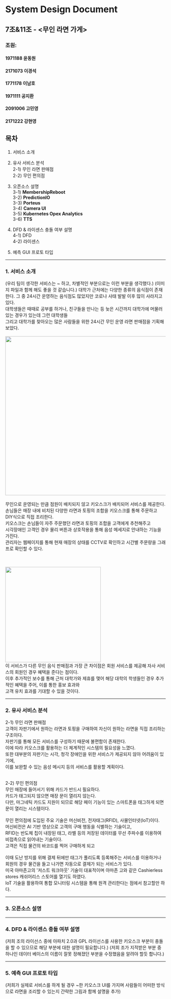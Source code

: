 # System Design Document
## 7조&11조 - <무인 라면 가게>
### 조원:
#### 1971188 윤동원  
#### 2171073 이경석  
#### 1771178 이남호  
#### 1971111 공지환  
#### 2091006 고민영  
#### 2171222 강현영  
## 목차
1. 서비스 소개   
2. 유사 서비스 분석      
   2-1) 무인 라면 판매점      
   2-2) 무인 편의점   
   
3. 오픈소스 설명      
   3-1) **MembershipReboot**      
   3-2) **PredictionIO**      
   3-3) **Porteus**      
   3-4) **Camera UI**      
   3-5) **Kubernetes Opex Analytics**      
   3-6) **TTS**      
4. DFD & 라이센스 충돌 여부 설명      
  4-1) DFD   
  4-2) 라이센스   
5. 예측 GUI 프로토 타입   
<hr>

### 1. 서비스 소개

(우리 팀이 생각한 서비스는 ~ 하고, 차별적인 부분으로는 이런 부분을 생각했다.)
(이미지 파일과 함께 해도 좋을 것 같습니다.)
 대학가 근처에는 다양한 종류의 음식점이 존재한다. 그 중 24시간 운영하는 음식점도 많았지만 코로나 사태 발발 이후 많이 사라지고 있다.</br>
대학생들은 때때로 공부를 하거나, 친구들을 만나는 등 늦은 시간까지 대학가에 머물러 있는 경우가 있는데 그런 대학생들</br> 그리고 대학가를 찾아오는 많은 사람들을 위한
24시간 무인 운영 라면 판매점을 기획해보았다.</br></br>
<img src="https://github.com/hs-1771178-leenamho/study/blob/main/img/kiosk.jpeg" width="700" height="500"></br>
</br>
 무인으로 운영되는 만큼 점원이 배치되지 않고 키오스크가 배치되어 서비스를 제공한다. </br>
손님들은 매장 내에 비치된 다양한 라면과 토핑의 조합을 키오스크를 통해 주문하고 DIY식으로 직접 조리한다. </br>
키오스크는 손님들이 자주 주문했던 라면과 토핑의 조합을 고객에게 추천해주고</br>
시각장애인 고객인 경우 물리 버튼과 상호작용을 통해 음성 메세지로 안내하는 기능을 가진다.</br>
관리자는 웹페이지를 통해 현재 매장의 상태를 CCTV로 확인하고 시간별 주문량을 그래프로 확인할 수 있다.</br>

</br></br>
<img src="https://github.com/hs-1771178-leenamho/study/blob/main/img/member.png" width="300" height="300"></br>
 이 서비스가 다른 무인 음식 판매점과 가장 큰 차이점은 회원 서비스를 제공해 자사 서비스의 회원인 경우 혜택을 준다는 점이다.</br>
이후 추가적인 보수를 통해 근처 대학가와 제휴를 맺어 해당 대학의 학생들인 경우 추가적인 혜택을 주어, 이를 통한 홍보 효과와 </br>
고객 유치 효과를 기대할 수 있을 것이다.</br>

<hr>

### 2. 유사 서비스 분석
      
2-1) 무인 라면 판매점  
고객이 자판기에서 원하는 라면과 토핑을 구매하여 자신이 원하는 라면을 직접 조리하는 구조이다. </br>
자판기를 통해 모든 서비스를 구성하기 때문에 불편함이 존재한다. </br>
이에 따라 키오스크를 활용하는 더 체계적인 시스템의 필요성을 느꼈다. </br>
또한 대부분의 자판기는 시각, 청각 장애인을 위한 서비스가 제공되지 않아 어려움이 있기에, </br>
이를 보완할 수 있는 음성 메시지 등의 서비스를 활용할 계획이다. </br></br>

2-2) 무인 편의점   
무인 매장에 들어서기 위해 카드가 반드시 필요하다. </br>
카드가 태그되지 않으면 매장 문이 열리지 않는다. </br> 
다만, 마그네틱 카드도 지원이 되므로 해당 페이 기능이 있는 스마트폰을 태그하게 되면 문이 열리는 시스템이다. </br></br>
무인 편의점에 도입된 주요 기술은 머신비전, 전자태그(RFID), 사물인터넷(IoT)이다. </br>
머신비전은 AI 기반 영상으로 고객의 구매 행동을 식별하는 기술이고, </br>
RFID는 반도체 칩이 내장된 태그, 라벨 등의 저장된 데이터를 무선 주파수를 이용하여 비접촉으로 읽어내는 기술이다. </br>
고객은 직접 물건의 바코드를 찍어 구매하게 되고 </br></br>
이때 도난 방지를 위해 결제 뒤에만 태그가 풀리도록 등록해주는 서비스를 이용하거나 회원의 경우 물건을 들고 나가면 자동으로 결제가 되는 서비스가 있다. </br>
미국 아마존고의 '저스트 워크아웃' 기술이 대표적이며 아마존 고와 같은 Cashierless stores 캐쉬어리스 스토어를 열기도 하였다. </br>
IoT 기술을 활용하여 통합 모니터링 시스템을 통해 원격 관리한다는 점에서 참고할만 하다. </br>
<hr>

### 3. 오픈소스 설명

<hr>

### 4. DFD & 라이센스 충돌 여부 설명
(저희 조의 라이선스 중에 아파치 2.0과 GPL 라이선스를 사용한 키오스크 부분이 충돌을 할 수 있으므로 해당 부분에 대한 설명이 필요합니다.)
(저희 조가 지적받은 부분 중 하나인 데이터 베이스의 이름이 잘못 정해졌던 부분을 수정했음을 알려야 할듯 합니다.)
<hr> 

### 5. 예측 GUI 프로토 타입
(저희가 실제로 서비스를 하게 될 경우 ~한 키오스크 UI를 가지며 사람들이 어떠한 방식으로 라면을 조리할 수 있는지 갼략한 그림과 함께 설명을 추가)
